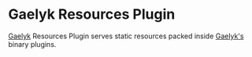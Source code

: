 # Gaelyk Resources Plugin

[Gaelyk](http://gaelyk.appspot.com) Resources Plugin serves static resources packed inside
[Gaelyk's](http://gaelyk.appspot.com) binary plugins.